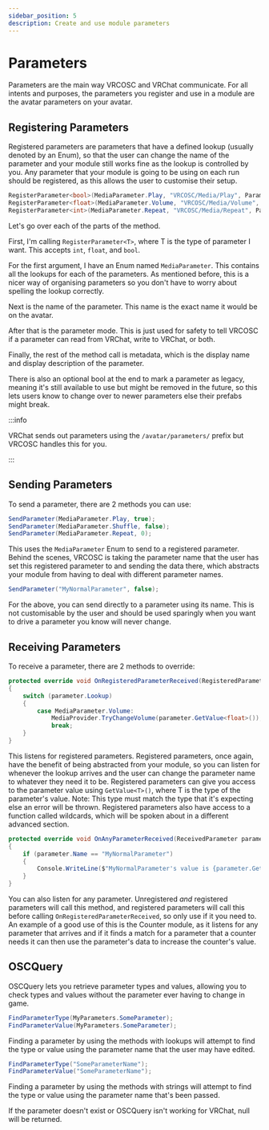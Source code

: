 ```yaml
---
sidebar_position: 5
description: Create and use module parameters
---
```


# Parameters
Parameters are the main way VRCOSC and VRChat communicate. For all intents and purposes, the parameters you register and use in a module are the avatar parameters on your avatar.

## Registering Parameters
Registered parameters are parameters that have a defined lookup (usually denoted by an Enum), so that the user can change the name of the parameter and your module still works fine as the lookup is controlled by you. Any parameter that your module is going to be using on each run should be registered, as this allows the user to customise their setup.

```csharp
RegisterParameter<bool>(MediaParameter.Play, "VRCOSC/Media/Play", ParameterMode.ReadWrite, "Play/Pause", "True for playing. False for paused");
RegisterParameter<float>(MediaParameter.Volume, "VRCOSC/Media/Volume", ParameterMode.ReadWrite, "Volume", "The volume of the process that is controlling the media");
RegisterParameter<int>(MediaParameter.Repeat, "VRCOSC/Media/Repeat", ParameterMode.ReadWrite, "Repeat", "0 - Disabled\n1 - Single\n2 - List");
```

Let's go over each of the parts of the method.

First, I'm calling `RegisterParameter<T>`, where T is the type of parameter I want. This accepts `int`, `float`, and `bool`.

For the first argument, I have an Enum named `MediaParameter`. This contains all the lookups for each of the parameters. As mentioned before, this is a nicer way of organising parameters so you don't have to worry about spelling the lookup correctly.

Next is the name of the parameter. This name is the exact name it would be on the avatar.

After that is the parameter mode. This is just used for safety to tell VRCOSC if a parameter can read from VRChat, write to VRChat, or both.

Finally, the rest of the method call is metadata, which is the display name and display description of the parameter.

There is also an optional bool at the end to mark a parameter as legacy, meaning it's still available to use but might be removed in the future, so this lets users know to change over to newer parameters else their prefabs might break.

:::info

VRChat sends out parameters using the `/avatar/parameters/` prefix but VRCOSC handles this for you.

:::

## Sending Parameters
To send a parameter, there are 2 methods you can use:

```csharp
SendParameter(MediaParameter.Play, true);
SendParameter(MediaParameter.Shuffle, false);
SendParameter(MediaParameter.Repeat, 0);
```

This uses the `MediaParameter` Enum to send to a registered parameter. Behind the scenes, VRCOSC is taking the parameter name that the user has set this registered parameter to and sending the data there, which abstracts your module from having to deal with different parameter names.

```csharp
SendParameter("MyNormalParameter", false);
```

For the above, you can send directly to a parameter using its name. This is not customisable by the user and should be used sparingly when you want to drive a parameter you know will never change.

## Receiving Parameters
To receive a parameter, there are 2 methods to override:

```csharp
protected override void OnRegisteredParameterReceived(RegisteredParameter parameter)
{
    switch (parameter.Lookup)
    {
        case MediaParameter.Volume:
            MediaProvider.TryChangeVolume(parameter.GetValue<float>());
            break;
    }
}
```

This listens for registered parameters. Registered parameters, once again, have the benefit of being abstracted from your module, so you can listen for whenever the lookup arrives and the user can change the parameter name to whatever they need it to be. Registered parameters can give you access to the parameter value using `GetValue<T>()`, where T is the type of the parameter's value. Note: This type must match the type that it's expecting else an error will be thrown. Registered parameters also have access to a function called wildcards, which will be spoken about in a different advanced section.


```csharp
protected override void OnAnyParameterReceived(ReceivedParameter parameter)
{
    if (parameter.Name == "MyNormalParameter")
    {
        Console.WriteLine($"MyNormalParameter's value is {parameter.GetValue<bool>()}`)
    }
}
```

You can also listen for any parameter. Unregistered *and* registered parameters will call this method, and registered parameters will call this before calling `OnRegisteredParameterReceived`, so only use if it you need to. An example of a good use of this is the Counter module, as it listens for any parameter that arrives and if it finds a match for a parameter that a counter needs it can then use the parameter's data to increase the counter's value.

## OSCQuery
OSCQuery lets you retrieve parameter types and values, allowing you to check types and values without the parameter ever having to change in game.

```csharp
FindParameterType(MyParameters.SomeParameter);
FindParameterValue(MyParameters.SomeParameter);
```
Finding a parameter by using the methods with lookups will attempt to find the type or value using the parameter name that the user may have edited.

```csharp
FindParameterType("SomeParameterName");
FindParameterValue("SomeParameterName");
```
Finding a parameter by using the methods with strings will attempt to find the type or value using the parameter name that's been passed.

If the parameter doesn't exist or OSCQuery isn't working for VRChat, null will be returned.